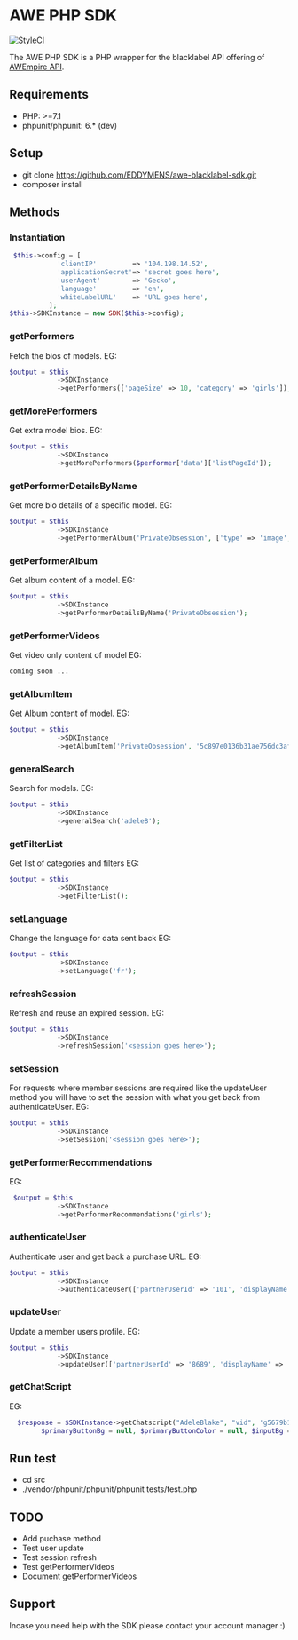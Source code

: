 # AWE PHP SDK

<!-- [![Codacy Badge](https://api.codacy.com/project/badge/Grade/989042d96d2b42b28d98c0c098bceeef)](https://app.codacy.com/app/EDDYMENS/awe-html-kit?utm_source=github.com&utm_medium=referral&utm_content=EDDYMENS/awe-html-kit&utm_campaign=Badge_Grade_Dashboard) -->

[![StyleCI](https://github.styleci.io/repos/223872088/shield?branch=master)](https://github.styleci.io/repos/223872088)

The AWE PHP SDK is a PHP wrapper for the blacklabel API offering of  [AWEmpire API](http://awempire.com).

## Requirements

- PHP: >=7.1
- phpunit/phpunit: 6.* (dev)

## Setup 
- git clone https://github.com/EDDYMENS/awe-blacklabel-sdk.git
- composer install
## Methods 
### Instantiation 
```PHP
 $this->config = [
            'clientIP'         => '104.198.14.52',
            'applicationSecret'=> 'secret goes here',
            'userAgent'        => 'Gecko',
            'language'         => 'en',
            'whiteLabelURL'    => 'URL goes here',
          ];
$this->SDKInstance = new SDK($this->config);
```
### getPerformers
Fetch the bios of models. 
EG:
```PHP
$output = $this
            ->SDKInstance
            ->getPerformers(['pageSize' => 10, 'category' => 'girls']);

```
### getMorePerformers
Get extra model bios. 
EG:
```PHP
$output = $this
            ->SDKInstance
            ->getMorePerformers($performer['data']['listPageId']);
```

### getPerformerDetailsByName
Get more bio details of a specific model. 
EG:
```PHP 
$output = $this
            ->SDKInstance
            ->getPerformerAlbum('PrivateObsession', ['type' => 'image', 'privacy' => 'exclusive']);
```
### getPerformerAlbum
Get album content of a model. 
EG: 
```PHP 
$output = $this
            ->SDKInstance
            ->getPerformerDetailsByName('PrivateObsession');
```
### getPerformerVideos
Get video only content of model 
EG: 
```PHP 
coming soon ...
```
### getAlbumItem
Get Album content of model.
EG: 
```PHP 
$output = $this
            ->SDKInstance
            ->getAlbumItem('PrivateObsession', '5c897e0136b31ae756dc3afd');
```
### generalSearch
Search for models. 
EG: 
```PHP 
$output = $this
            ->SDKInstance
            ->generalSearch('adeleB');
```
### getFilterList
Get list of categories and filters 
EG:
```PHP 
$output = $this
            ->SDKInstance
            ->getFilterList();
```
### setLanguage
Change the language for data sent back 
EG: 
```PHP 
$output = $this
            ->SDKInstance
            ->setLanguage('fr');
```
### refreshSession
Refresh and reuse an expired session. 
EG: 
```PHP 
$output = $this
            ->SDKInstance
            ->refreshSession('<session goes here>');
```
### setSession
For requests where member sessions are required like the updateUser method
you will have to set the session with what you get back from authenticateUser.
EG: 
```PHP 
$output = $this
            ->SDKInstance
            ->setSession('<session goes here>');
```
### getPerformerRecommendations
EG: 
```PHP 
 $output = $this
            ->SDKInstance
            ->getPerformerRecommendations('girls');
```
### authenticateUser
Authenticate user and get back a purchase URL.
EG: 
```PHP 
$output = $this
            ->SDKInstance
            ->authenticateUser(['partnerUserId' => '101', 'displayName' => 'John Doe', 'email' => 'test@test.com']);
```
### updateUser
Update a member users profile. 
EG: 
```PHP 
$output = $this
            ->SDKInstance
            ->updateUser(['partnerUserId' => '8689', 'displayName' => 'John Doe', 'email' => 'test@test.com']);
```
### getChatScript
EG: 
```PHP 
  $response = $SDKInstance->getChatscript("AdeleBlake", "vid", 'g5679b10435a7ff3449c76e44aa1d27a1',
        $primaryButtonBg = null, $primaryButtonColor = null, $inputBg = null, $inputColor = null);
```
## Run test
- cd src 
- ./vendor/phpunit/phpunit/phpunit  tests/test.php
## TODO
- Add puchase method
- Test user update 
- Test session refresh
- Test getPerformerVideos
- Document getPerformerVideos

## Support 
Incase you need help with the SDK please contact your account manager :)